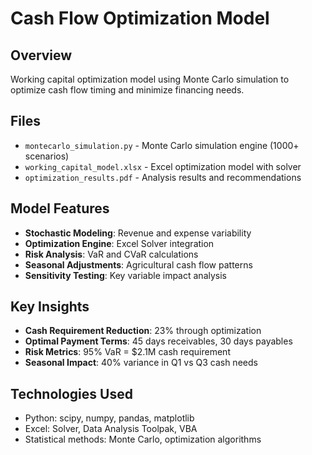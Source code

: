 # Cash Flow Optimization Model

## Overview
Working capital optimization model using Monte Carlo simulation to optimize cash flow timing and minimize financing needs.

## Files
- `montecarlo_simulation.py` - Monte Carlo simulation engine (1000+ scenarios)
- `working_capital_model.xlsx` - Excel optimization model with solver
- `optimization_results.pdf` - Analysis results and recommendations

## Model Features
- **Stochastic Modeling**: Revenue and expense variability
- **Optimization Engine**: Excel Solver integration
- **Risk Analysis**: VaR and CVaR calculations
- **Seasonal Adjustments**: Agricultural cash flow patterns
- **Sensitivity Testing**: Key variable impact analysis

## Key Insights
- **Cash Requirement Reduction**: 23% through optimization
- **Optimal Payment Terms**: 45 days receivables, 30 days payables
- **Risk Metrics**: 95% VaR = $2.1M cash requirement
- **Seasonal Impact**: 40% variance in Q1 vs Q3 cash needs

## Technologies Used
- Python: scipy, numpy, pandas, matplotlib
- Excel: Solver, Data Analysis Toolpak, VBA
- Statistical methods: Monte Carlo, optimization algorithms
